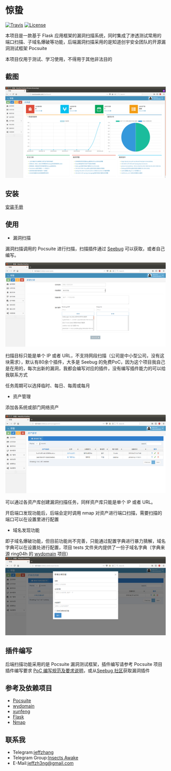 # 惊蛰

[![Travis](https://img.shields.io/badge/Python-2.6%7C2.7-blue.svg)](https://www.python.org/)
[![License](https://img.shields.io/badge/License-GPLv2-red.svg)](https://github.com/jeffzh3ng/InsectsAwake/blob/master/LICENSE)

本项目是一款基于 Flask 应用框架的漏洞扫描系统，同时集成了渗透测试常用的端口扫描、子域名爆破等功能，后端漏洞扫描采用的是知道创宇安全团队的开源漏洞测试框架 Pocsuite

本项目仅用于测试、学习使用，不得用于其他非法目的

## 截图

![screenshot-dashboard](doc/images/Screenshot-dashboard.png)

## 安装

[安装手册](doc/INSTALL.md)

## 使用

- 漏洞扫描

漏洞扫描调用的 Pocsuite 进行扫描，扫描插件通过 [Seebug](https://www.seebug.org/) 可以获取，或者自己编写。

![](doc/images/Screenshot-create-tasks.png)

扫描目标只能是单个 IP 或者 URL，不支持网段扫描（公司是中小型公司，没有这块需求），默认有80余个插件，大多是 Seebug 的免费PoC，因为这个项目我自己是在用的，每次出新的漏洞，我都会编写对应的插件，没有编写插件能力的可以给我联系方式

任务周期可以选择临时、每日、每周或每月

- 资产管理

添加各系统或部门网络资产

![](doc/images/Screenshot-asset-management.png)

可以通过各资产库创建漏洞扫描任务，同样资产库只能是单个 IP 或者 URL。

开启端口发现功能后，后端会定时调用 nmap 对资产进行端口扫描，需要扫描的端口可以在设置里进行配置

- 域名发现功能

即子域名爆破功能，但目前功能尚不完善，只能通过配置字典进行暴力猜解，域名字典可以在设置处进行配置，项目 tests 文件夹内提供了一份子域名字典（字典来源 ring04h 的 [wydomain](https://github.com/ring04h/wydomain/blob/wydomain2/wydomain.csv) 项目）
![](doc/images/Screenshot-subdomain-brute.png)

## 插件编写

后端扫描功能采用的是 Pocsuite 漏洞测试框架，插件编写请参考 Pocsuite 项目插件编写要求
[PoC 编写规范及要求说明](https://github.com/knownsec/Pocsuite/blob/master/docs/CODING.md)，或从[Seebug 社区](https://www.seebug.org/)获取漏洞插件

## 参考及依赖项目

- [Pocsuite](https://github.com/knownsec/Pocsuite)
- [wydomain](https://github.com/ring04h/wydomain)
- [xunfeng](https://github.com/ysrc/xunfeng)
- [Flask](https://github.com/pallets/flask)
- [Nmap](https://github.com/nmap/nmap)

## 联系我

- Telegram:[jeffzhang](https://t.me/jeffzhang)
- Telegram Group:[Insects Awake](https://t.me/joinchat/IoDZvA3_v2g0EYxURQsu5Q)
- E-Mail:jeffzh3ng@gmail.com